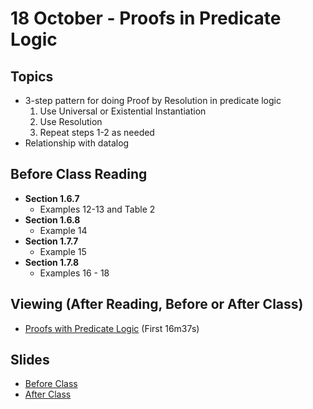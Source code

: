 # 18 October - Proofs in Predicate Logic

## Topics

- 3-step pattern for doing Proof by Resolution in predicate logic
  1. Use Universal or Existential Instantiation
  2. Use Resolution
  3. Repeat steps 1-2 as needed
- Relationship with datalog

## Before Class Reading

- **Section 1.6.7**
  - Examples 12-13 and Table 2
- **Section 1.6.8**
  - Example 14
- **Section 1.7.7**
  - Example 15
- **Section 1.7.8**
  - Examples 16 - 18

## Viewing (After Reading, Before or After Class)

- <a href="https://www.youtube.com/watch?v=zMtToQelLN8"> Proofs with Predicate Logic</a> (First 16m37s)

## Slides

- <a href="ProofsPredicates_Fall_2022.pptx"> Before Class </a>
- <a href="Proofs_with_Predicates_Fall_2023.pptx"> After Class </a>
